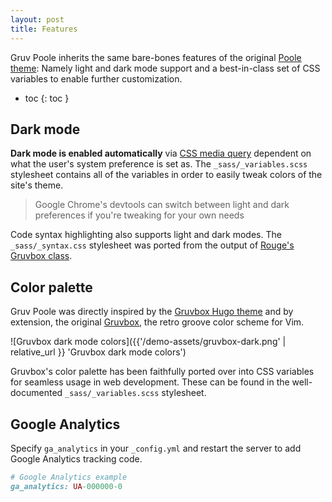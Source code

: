 ```yaml
---
layout: post
title: Features
---
```


Gruv Poole inherits the same bare-bones features of the original [Poole theme](https://github.com/poole/poole): Namely light and dark mode support and a best-in-class set of CSS variables to enable further customization.

- toc
{: toc }

## Dark mode

**Dark mode is enabled automatically** via [CSS media query](https://developer.mozilla.org/en-US/docs/Web/CSS/@media/prefers-color-scheme) dependent on what the user's system preference is set as. The `_sass/_variables.scss` stylesheet contains all of the variables in order to easily tweak colors of the site's theme.
> Google Chrome's devtools can switch between light and dark preferences if you're tweaking for your own needs 

Code syntax highlighting also supports light and dark modes. The `_sass/_syntax.css` stylesheet was ported from the output of [Rouge's Gruvbox class](https://www.rubydoc.info/gems/rouge/Rouge/Themes/Gruvbox).

## Color palette

Gruv Poole was directly inspired by the [Gruvbox Hugo theme](https://hugo-theme-gruvbox.schnerring.net) and by extension, the original [Gruvbox](https://github.com/morhetz/gruvbox), the retro groove color scheme for Vim.

![Gruvbox dark mode colors]({{'/demo-assets/gruvbox-dark.png' | relative_url }} 'Gruvbox dark mode colors')

Gruvbox's color palette has been faithfully ported over into CSS variables for seamless usage in web development. These can be found in the well-documented `_sass/_variables.scss` stylesheet.

## Google Analytics

Specify `ga_analytics` in your `_config.yml` and restart the server to add Google Analytics tracking code.

```ruby
# Google Analytics example
ga_analytics: UA-000000-0
```
